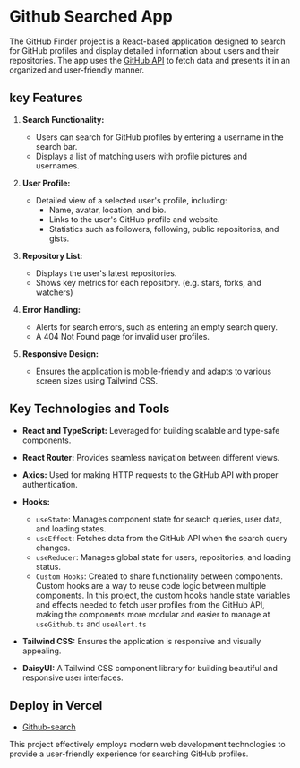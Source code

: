 # Github Searched App

The GitHub Finder project is a React-based application designed to search for GitHub profiles and display detailed information about users and their repositories. The app uses the [GitHub API](https://api.github.com) to fetch data and presents it in an organized and user-friendly manner.

## key Features

1. **Search Functionality:**
   - Users can search for GitHub profiles by entering a username in the search bar.
   - Displays a list of matching users with profile pictures and usernames.

2. **User Profile:**
   - Detailed view of a selected user's profile, including:
      - Name, avatar, location, and bio.
      - Links to the user's GitHub profile and website.
      - Statistics such as followers, following, public repositories, and gists.

3. **Repository List:**
   - Displays the user's latest repositories.
   - Shows key metrics for each repository. (e.g. stars, forks, and watchers)

4. **Error Handling:**
   - Alerts for search errors, such as entering an empty search query.
   - A 404 Not Found page for invalid user profiles.

5. **Responsive Design:**
   - Ensures the application is mobile-friendly and adapts to various screen sizes using Tailwind CSS.

## Key Technologies and Tools

- **React and TypeScript:** Leveraged for building scalable and type-safe components.

- **React Router:** Provides seamless navigation between different views.

- **Axios:** Used for making HTTP requests to the GitHub API with proper authentication.

- **Hooks:**
  - `useState`: Manages component state for search queries, user data, and loading states.
  - `useEffect`: Fetches data from the GitHub API when the search query changes.
  - `useReducer`: Manages global state for users, repositories, and loading status.
  - `Custom Hooks`: Created to share functionality between components. Custom hooks are a way to reuse code logic between multiple components. In this project, the custom hooks handle state variables and effects needed to fetch user profiles from the GitHub API, making the components more modular and easier to manage at `useGithub.ts` and `useAlert.ts`

- **Tailwind CSS:** Ensures the application is responsive and visually appealing.

- **DaisyUI:** A Tailwind CSS component library for building beautiful and responsive user interfaces.

## Deploy in Vercel
- [Github-search](https://github-app-wheat.vercel.app/)

This project effectively employs modern web development technologies to provide a user-friendly experience for searching GitHub profiles.
